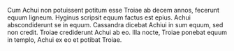 Cum Achui non potuissent potitum esse Troiae ab decem annos, fecerunt equum ligneum. Hyginus scripsit equum factus est epius. 
Achui abscondiderunt se in equum. Cassandra dicebat Achiui in sum equum, sed non credit. Troiae crediderunt Achui ab eo. Illa nocte, Troiae ponebat equum
in templo, Achui ex eo et potibat Troiae.
